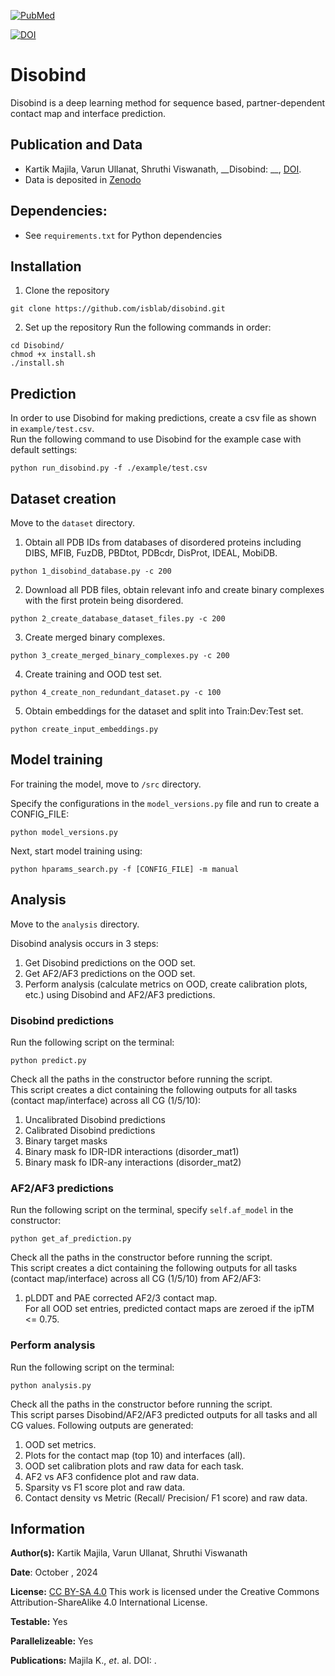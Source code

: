 
[![PubMed](https://salilab.org/imp-systems/static/images/pubmed.png)]()

[![DOI](https://zenodo.org/badge/DOI/10.5281/zenodo.10360718.svg)]()

# Disobind
Disobind is a deep learning method for sequence based, partner-dependent contact map and interface prediction.

## Publication and Data
* Kartik Majila, Varun Ullanat, Shruthi Viswanath, __Disobind: __, [DOI]().
* Data is deposited in [Zenodo]()


## Dependencies:
* See `requirements.txt` for Python dependencies


## Installation
1. Clone the repository
```
git clone https://github.com/isblab/disobind.git
```


2. Set up the repository
Run the following commands in order:
```
cd Disobind/
chmod +x install.sh
./install.sh
```


## Prediction
In order to use Disobind for making predictions, create a csv file as shown in `example/test.csv`.  
Run the following command to use Disobind for the example case with default settings:
```
python run_disobind.py -f ./example/test.csv 
```


## Dataset creation
Move to the `dataset` directory.  

1. Obtain all PDB IDs from databases of disordered proteins including DIBS, MFIB, FuzDB, PBDtot, PDBcdr, DisProt, IDEAL, MobiDB.
```
python 1_disobind_database.py -c 200
```

2. Download all PDB files, obtain relevant info and create binary complexes with the first protein being disordered.
```
python 2_create_database_dataset_files.py -c 200
```

3. Create merged binary complexes.
```
python 3_create_merged_binary_complexes.py -c 200
```


4. Create training and OOD test set.
```
python 4_create_non_redundant_dataset.py -c 100
```

5. Obtain embeddings for the dataset and split into Train:Dev:Test set.
```
python create_input_embeddings.py
```


## Model training
For training the model, move to `/src` directory.  

Specify the configurations in the `model_versions.py` file and run to create a CONFIG_FILE:  
```
python model_versions.py
```

Next, start model training using:
```
python hparams_search.py -f [CONFIG_FILE] -m manual
```


## Analysis
Move to the `analysis` directory.  

Disobind analysis occurs in 3 steps:
1. Get Disobind predictions on the OOD set.
2. Get AF2/AF3 predictions on the OOD set.
3. Perform analysis (calculate metrics on OOD, create calibration plots, etc.) using Disobind and AF2/AF3 predictions.

### Disobind predictions
Run the following script on the terminal:
```
python predict.py
```
Check all the paths in the constructor before running the script.  
This script creates a dict containing the following outputs for all tasks (contact map/interface) across all CG (1/5/10):
1. Uncalibrated Disobind predictions
2. Calibrated Disobind predictions
3. Binary target masks
4. Binary mask fo IDR-IDR interactions (disorder_mat1)
5. Binary mask fo IDR-any interactions (disorder_mat2)


### AF2/AF3 predictions
Run the following script on the terminal, specify `self.af_model` in the constructor:
```
python get_af_prediction.py
```
Check all the paths in the constructor before running the script.  
This script creates a dict containing the following outputs for all tasks (contact map/interface) across all CG (1/5/10) from AF2/AF3:
1. pLDDT and PAE corrected AF2/3 contact map.  
For all OOD set entries, predicted contact maps are zeroed if the ipTM <= 0.75.  


### Perform analysis
Run the following script on the terminal:
```
python analysis.py
```
Check all the paths in the constructor before running the script.  
This script parses Disobind/AF2/AF3 predicted outputs for all tasks and all CG values. Following outputs are generated:
1. OOD set metrics.
2. Plots for the contact map (top 10) and interfaces (all).
3. OOD set calibration plots and raw data for each task.
4. AF2 vs AF3 confidence plot and raw data.
5. Sparsity vs F1 score plot and raw data.
6. Contact density vs Metric (Recall/ Precision/ F1 score) and raw data.



## Information
__Author(s):__ Kartik Majila, Varun Ullanat, Shruthi Viswanath

__Date__: October , 2024

__License:__ [CC BY-SA 4.0](https://creativecommons.org/licenses/by-sa/4.0/)
This work is licensed under the Creative Commons Attribution-ShareAlike 4.0
International License.

__Testable:__ Yes

__Parallelizeable:__ Yes

__Publications:__  Majila K., _et_. al. DOI: []().


